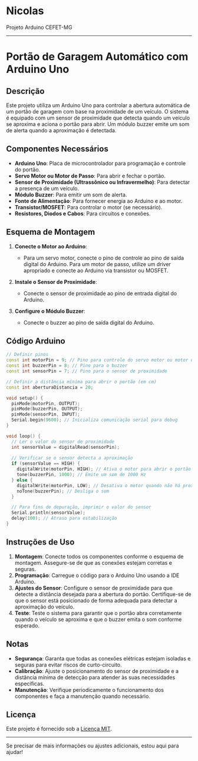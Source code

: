 # Nicolas
Projeto Arduino CEFET-MG

---
# Portão de Garagem Automático com Arduino Uno

## Descrição

Este projeto utiliza um Arduino Uno para controlar a abertura automática de um portão de garagem com base na proximidade de um veículo. O sistema é equipado com um sensor de proximidade que detecta quando um veículo se aproxima e aciona o portão para abrir. Um módulo buzzer emite um som de alerta quando a aproximação é detectada.

## Componentes Necessários

- **Arduino Uno**: Placa de microcontrolador para programação e controle do portão.
- **Servo Motor ou Motor de Passo**: Para abrir e fechar o portão.
- **Sensor de Proximidade (Ultrassônico ou Infravermelho)**: Para detectar a presença de um veículo.
- **Módulo Buzzer**: Para emitir um som de alerta.
- **Fonte de Alimentação**: Para fornecer energia ao Arduino e ao motor.
- **Transistor/MOSFET**: Para controlar o motor (se necessário).
- **Resistores, Diodos e Cabos**: Para circuitos e conexões.

## Esquema de Montagem

1. **Conecte o Motor ao Arduino**:
   - Para um servo motor, conecte o pino de controle ao pino de saída digital do Arduino. Para um motor de passo, utilize um driver apropriado e conecte ao Arduino via transistor ou MOSFET.

2. **Instale o Sensor de Proximidade**:
   - Conecte o sensor de proximidade ao pino de entrada digital do Arduino.

3. **Configure o Módulo Buzzer**:
   - Conecte o buzzer ao pino de saída digital do Arduino.

## Código Arduino

```cpp
// Definir pinos
const int motorPin = 9; // Pino para controle do servo motor ou motor de passo
const int buzzerPin = 8; // Pino para o buzzer
const int sensorPin = 7; // Pino para o sensor de proximidade

// Definir a distância mínima para abrir o portão (em cm)
const int aberturaDistancia = 20;

void setup() {
  pinMode(motorPin, OUTPUT);
  pinMode(buzzerPin, OUTPUT);
  pinMode(sensorPin, INPUT);
  Serial.begin(9600); // Inicializa comunicação serial para debug
}

void loop() {
  // Ler o valor do sensor de proximidade
  int sensorValue = digitalRead(sensorPin);
  
  // Verificar se o sensor detecta a aproximação
  if (sensorValue == HIGH) {
    digitalWrite(motorPin, HIGH); // Ativa o motor para abrir o portão
    tone(buzzerPin, 1000); // Emite um som de 1000 Hz
  } else {
    digitalWrite(motorPin, LOW); // Desativa o motor quando não há proximidade
    noTone(buzzerPin); // Desliga o som
  }

  // Para fins de depuração, imprimir o valor do sensor
  Serial.println(sensorValue);
  delay(100); // Atraso para estabilização
}
```

## Instruções de Uso

1. **Montagem**: Conecte todos os componentes conforme o esquema de montagem. Assegure-se de que as conexões estejam corretas e seguras.
2. **Programação**: Carregue o código para o Arduino Uno usando a IDE Arduino.
3. **Ajustes do Sensor**: Configure o sensor de proximidade para que detecte a distância desejada para a abertura do portão. Certifique-se de que o sensor está posicionado de forma adequada para detectar a aproximação do veículo.
4. **Teste**: Teste o sistema para garantir que o portão abra corretamente quando o veículo se aproxima e que o buzzer emita o som conforme esperado.

## Notas

- **Segurança**: Garanta que todas as conexões elétricas estejam isoladas e seguras para evitar riscos de curto-circuito.
- **Calibração**: Ajuste o posicionamento do sensor de proximidade e a distância mínima de detecção para atender às suas necessidades específicas.
- **Manutenção**: Verifique periodicamente o funcionamento dos componentes e faça a manutenção quando necessário.

## Licença

Este projeto é fornecido sob a [Licença MIT](LICENSE).

---

Se precisar de mais informações ou ajustes adicionais, estou aqui para ajudar!
